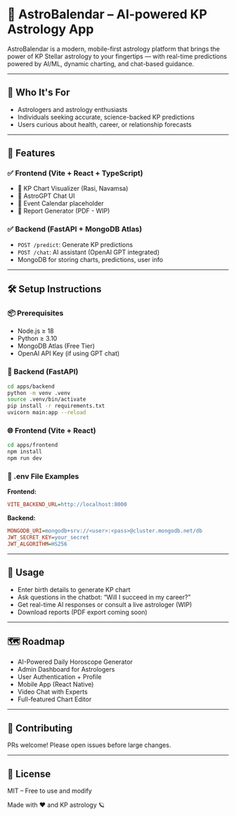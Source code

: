 # 🌌 AstroBalendar – AI-powered KP Astrology App

AstroBalendar is a modern, mobile-first astrology platform that brings the power of KP Stellar astrology to your fingertips — with real-time predictions powered by AI/ML, dynamic charting, and chat-based guidance.

---

## 👥 Who It's For

- Astrologers and astrology enthusiasts
- Individuals seeking accurate, science-backed KP predictions
- Users curious about health, career, or relationship forecasts

---

## 🚀 Features

### ✅ Frontend (Vite + React + TypeScript)
- 🔮 KP Chart Visualizer (Rasi, Navamsa)
- 💬 AstroGPT Chat UI
- 📅 Event Calendar placeholder
- 📜 Report Generator (PDF - WIP)

### ✅ Backend (FastAPI + MongoDB Atlas)
- `POST /predict`: Generate KP predictions
- `POST /chat`: AI assistant (OpenAI GPT integrated)
- MongoDB for storing charts, predictions, user info

---

## 🛠️ Setup Instructions

### 📦 Prerequisites
- Node.js ≥ 18
- Python ≥ 3.10
- MongoDB Atlas (Free Tier)
- OpenAI API Key (if using GPT chat)

### 🧱 Backend (FastAPI)
```bash
cd apps/backend
python -m venv .venv
source .venv/bin/activate
pip install -r requirements.txt
uvicorn main:app --reload
```

### 🌐 Frontend (Vite + React)
```bash
cd apps/frontend
npm install
npm run dev
```

### 🔐 .env File Examples

**Frontend:**
```ini
VITE_BACKEND_URL=http://localhost:8000
```

**Backend:**
```ini
MONGODB_URI=mongodb+srv://<user>:<pass>@cluster.mongodb.net/db
JWT_SECRET_KEY=your_secret
JWT_ALGORITHM=HS256
```

---

## 🧪 Usage

- Enter birth details to generate KP chart
- Ask questions in the chatbot: “Will I succeed in my career?”
- Get real-time AI responses or consult a live astrologer (WIP)
- Download reports (PDF export coming soon)

---

## 🗺️ Roadmap

- AI-Powered Daily Horoscope Generator
- Admin Dashboard for Astrologers
- User Authentication + Profile
- Mobile App (React Native)
- Video Chat with Experts
- Full-featured Chart Editor

---

## 🤝 Contributing

PRs welcome! Please open issues before large changes.

---

## 📄 License

MIT – Free to use and modify

Made with ❤️ and KP astrology 🪐
